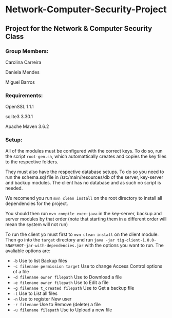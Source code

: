 # Network-Computer-Security-Project

## Project for the Network & Computer Security Class

### Group Members:

Carolina Carreira

Daniela Mendes

Miguel Barros

### Requirements:

OpenSSL 1.1.1

sqlite3 3.30.1

Apache Maven 3.6.2 

### Setup:

All of the modules must be configured with the correct keys. To do so, run the script `root-gen.sh`, which automattically creates and copies the key files to the respective folders. 

They must also have the respective database setups. To do so you need to run the schema.sql file in /src/main/resources/db of the server, key-server and backup modules. The client has no database and as such no script is needed.

We recomend you run `mvn clean install` on the root directory to install all dependencies for the project. 

You should then run `mvn compile exec:java` in the key-server, backup and server modules by that order (note that starting them in a different order will mean the system will not run)

To run the client yo must first to `mvn clean install` on the client module. Then go into the `target` directory and run `java -jar tig-client-1.0.0-SNAPSHOT-jar-with-dependencies.jar` with the options you want to run. The avaliable options are:

*  `-b`                                 Use to list Backup files
*  `-c filename permission target`    Use to change Access Control options of a file
*  `-d filename owner filepath`       Use to Download a file
*  `-e filename owner filepath`       Use to Edit a file
*  `-g filename t_created filepath`   Use to Get a backup file
*  `-l`                                 Use to List all files
*  `-n`                                 Use to register New user
*  `-r filename`                      Use to Remove (delete) a file
*  `-u filename filepath`             Use to Upload a new file

